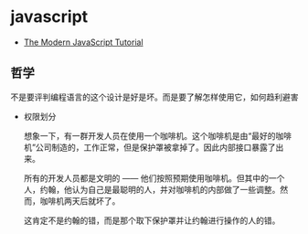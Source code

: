 # javascript

- [The Modern JavaScript Tutorial](https://javascript.info/)

## 哲学

不是要评判编程语言的这个设计是好是坏。而是要了解怎样使用它，如何趋利避害

- 权限划分

  想象一下，有一群开发人员在使用一个咖啡机。这个咖啡机是由“最好的咖啡机”公司制造的，工作正常，但是保护罩被拿掉了。因此内部接口暴露了出来。

  所有的开发人员都是文明的 —— 他们按照预期使用咖啡机。但其中的一个人，约翰，他认为自己是最聪明的人，并对咖啡机的内部做了一些调整。然而，咖啡机两天后就坏了。

  这肯定不是约翰的错，而是那个取下保护罩并让约翰进行操作的人的错。
